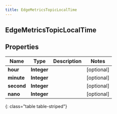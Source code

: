```yaml
---
title: EdgeMetricsTopicLocalTime
---
```

## EdgeMetricsTopicLocalTime


## Properties

| Name | Type | Description | Notes |
| ------------ | ------------- | ------------- | ------------- |
| **hour** | <!----><!---->**Integer**<!----> |  |  [optional] |
| **minute** | <!----><!---->**Integer**<!----> |  |  [optional] |
| **second** | <!----><!---->**Integer**<!----> |  |  [optional] |
| **nano** | <!----><!---->**Integer**<!----> |  |  [optional] |
{: class="table table-striped"}



